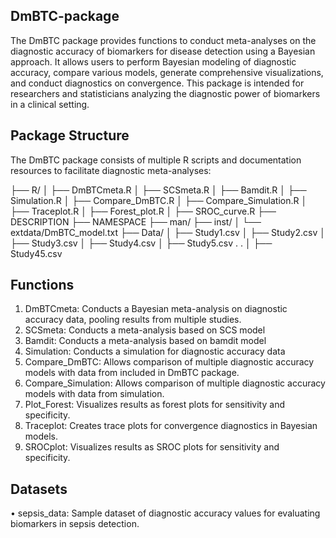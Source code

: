 ## DmBTC-package
The DmBTC package provides functions to conduct meta-analyses on the diagnostic accuracy of biomarkers for disease detection using a Bayesian approach. It allows users to perform Bayesian modeling of diagnostic accuracy, compare various models, generate comprehensive visualizations, and conduct diagnostics on convergence. This package is intended for researchers and statisticians analyzing the diagnostic power of biomarkers in a clinical setting.

## Package Structure
The DmBTC package consists of multiple R scripts and documentation resources to facilitate diagnostic meta-analyses:

├── R/
│ ├── DmBTCmeta.R
│ ├── SCSmeta.R
│ ├── Bamdit.R
│ ├── Simulation.R
│ ├── Compare_DmBTC.R
│ ├── Compare_Simulation.R
│ ├── Traceplot.R
│ ├── Forest_plot.R
│ ├── SROC_curve.R
├── DESCRIPTION
├── NAMESPACE
├── man/
├── inst/
│ └── extdata/DmBTC_model.txt
├── Data/ 
│ ├── Study1.csv
│ ├── Study2.csv
│ ├── Study3.csv
│ ├── Study4.csv
│ ├── Study5.csv
.
.
│ ├── Study45.csv

## Functions
1.	DmBTCmeta: Conducts a Bayesian meta-analysis on diagnostic accuracy data, pooling results from multiple studies.
2.	SCSmeta: Conducts a meta-analysis based on SCS model
3.	Bamdit: Conducts a meta-analysis based on bamdit model
4.	Simulation: Conducts a simulation for diagnostic accuracy data
5.	Compare_DmBTC: Allows comparison of multiple diagnostic accuracy models with data from included in DmBTC package.
6.	Compare_Simulation: Allows comparison of multiple diagnostic accuracy models with data from simulation.
7.	Plot_Forest: Visualizes results as forest plots for sensitivity and specificity.
8.	Traceplot: Creates trace plots for convergence diagnostics in Bayesian models.
9.	SROCplot: Visualizes results as SROC plots for sensitivity and specificity.
## Datasets
•	sepsis_data: Sample dataset of diagnostic accuracy values for evaluating biomarkers in sepsis detection.

